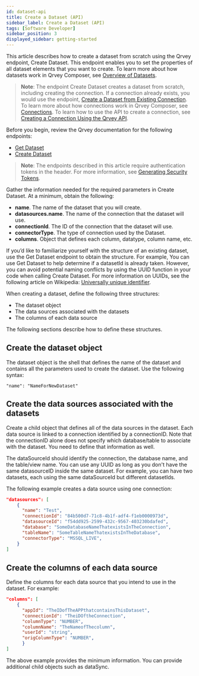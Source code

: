 ```yaml
---
id: dataset-api
title: Create a Dataset (API)
sidebar_label: Create a Dataset (API)
tags: [Software Developer]
sidebar_position: 3
displayed_sidebar: getting-started
---
```


<div>

This article describes how to create a dataset from scratch using the Qrvey endpoint, Create Dataset. This endpoint enables you to set the properties of all dataset elements that you want to create. To learn more about how datasets work in Qrvey Composer, see [Overview of Datasets](../../../composer/05-Working%20with%20Data/Datasets/01-Overview%20of%20Datasets/overview-of-datasets.md).  

>**Note**: The endpoint Create Dataset creates a dataset from scratch, including creating the connection. If a connection already exists, you would use the endpoint, [Create a Dataset from Existing Connection](https://qrvey.stoplight.io/docs/qrvey-api-doc/9fed20b516e4d-create-dataset-from-existing-connection). To learn more about how connections work in Qrvey Composer, see [Connections](../../../composer/05-Working%20with%20Data/connections.md).  To learn how to use the API to create a connection, see [Creating a Connection Using the Qrvey API](../Qrvey%20API%20Tutorials/connections-api.md).  

Before you begin, review the Qrvey documentation for the following endpoints:
* [Get Dataset](https://qrvey.stoplight.io/docs/qrvey-api-doc/2ff17959232b9-get-dataset)
* [Create Dataset](https://qrvey.stoplight.io/docs/qrvey-api-doc/939f8c281cb8f-create-dataset)

>**Note**: The endpoints described in this article require authentication tokens in the header. For more information, see [Generating Security Tokens](../generating-security-tokens.md).

Gather the information needed for the required parameters in Create Dataset. At a minimum, obtain the following:
* **name**. The name of the dataset that you will create.
* **datasources.name**. The name of the connection that the dataset will use.
* **connectionId**. The ID of the connection that the dataset will use.
* **connectorType**. The type of connection used by the Dataset.
* **columns**. Object that defines each column, datatype, column name, etc.

If you’d like to familiarize yourself with the structure of an existing dataset, use the Get Dataset endpoint to obtain the structure. For example, You can use Get Dataset to help determine if a datasetId is already taken. However, you can avoid potential naming conflicts by using the UUID function in your code when calling Create Dataset. For more information on UUIDs, see the following article on Wikipedia: [Universally unique identifier](https://en.wikipedia.org/wiki/Universally_unique_identifier).

When creating a dataset, define the following three structures:
* The dataset object
* The data sources associated with the datasets
* The columns of each data source

The following sections describe how to define these structures. 

## Create the dataset object
The dataset object is the shell that defines the name of the dataset and contains all the parameters used to create the dataset. Use the following syntax:

`"name": "NameForNewDataset"`

## Create the data sources associated with the datasets
Create a child object that defines all of the data sources in the dataset. Each data source is linked to a connection identified by a connectionID. Note that the connectionID alone does not specify which database/table to associate with the dataset. You need to define that information as well. 

The dataSourceId should identify the connection, the database name, and the table/view name. You can use any UUID as long as you don't have the same datasourceID inside the same dataset. For example, you can have two datasets, each using the same dataSourceId but different datasetIds.

The following example creates a data source using one connection:

```json
"datasources": [
    {
      "name": "Test",
      "connectionId": "84b500d7-71c8-4b1f-adf4-f1eb0000973d",
      "datasourceId": "f54dd925-2599-432c-9567-403230bdafed",
      "database": "SomeDatabaseNameThatexistsInTheConnection",
      "tableName": "SomeTableNameThatexistsInTheDatabase",
      "connectorType": "MSSQL_LIVE",
    }
]
```

## Create the columns of each data source
Define the columns for each data source that you intend to use in the dataset. For example:

```json
"columns": [
    {
      "appId": "TheIDofTheAPPthatcontainsThisDataset",
      "connectionId": "TheiDOftheConnection",
      "columnType": "NUMBER",
      "columnName": "TheNameofThecolumn",
      "userId": "string",
      "origColumnType": "NUMBER",
      }
]
```

The above example provides the minimum information. You can provide additional child objects such as dataSync.



</div>